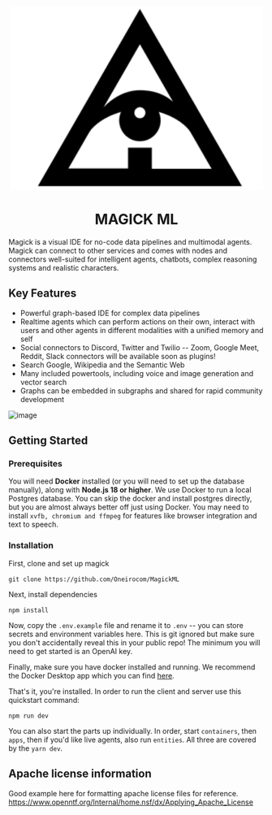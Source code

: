 <p align="center"><img src="files/logo.png" /></p>
<h1 align="center">MAGICK ML</h1>

Magick is a visual IDE for no-code data pipelines and multimodal agents. Magick can connect to other services and comes with nodes and connectors well-suited for intelligent agents, chatbots, complex reasoning systems and realistic characters.

## Key Features

- Powerful graph-based IDE for complex data pipelines
- Realtime agents which can perform actions on their own, interact with users and other agents in different modalities with a unified memory and self
- Social connectors to Discord, Twitter and Twilio -- Zoom, Google Meet, Reddit, Slack connectors will be available soon as plugins!
- Search Google, Wikipedia and the Semantic Web
- Many included powertools, including voice and image generation and vector search
- Graphs can be embedded in subgraphs and shared for rapid community development

![image](https://user-images.githubusercontent.com/18633264/210928740-fec448aa-e6fe-4640-9587-aae109ddea12.png)

## Getting Started

### Prerequisites

You will need **Docker** installed (or you will need to set up the database manually), along with **Node.js 18 or higher**. We use Docker to run a local Postgres database. You can skip the docker and install postgres directly, but you are almost always better off just using Docker. You may need to install `xvfb, chromium and ffmpeg` for features like browser integration and text to speech.

### Installation

First, clone and set up magick

```
git clone https://github.com/Oneirocom/MagickML
```

Next, install dependencies

```
npm install
```

Now, copy the `.env.example` file and rename it to `.env` -- you can store secrets and environment variables here. This is git ignored but make sure you don't accidentally reveal this in your public repo! The minimum you will need to get started is an OpenAI key.

Finally, make sure you have docker installed and running. We recommend the Docker Desktop app which you can find [here](https://docs.docker.com/get-docker/).

That's it, you're installed. In order to run the client and server use this quickstart command:

```
npm run dev
```

You can also start the parts up individually. In order, start `containers`, then `apps`, then if you'd like live agents, also run `entities`. All three are covered by the `yarn dev`.

## Apache license information

Good example here for formatting apache license files for reference.
https://www.openntf.org/Internal/home.nsf/dx/Applying_Apache_License
